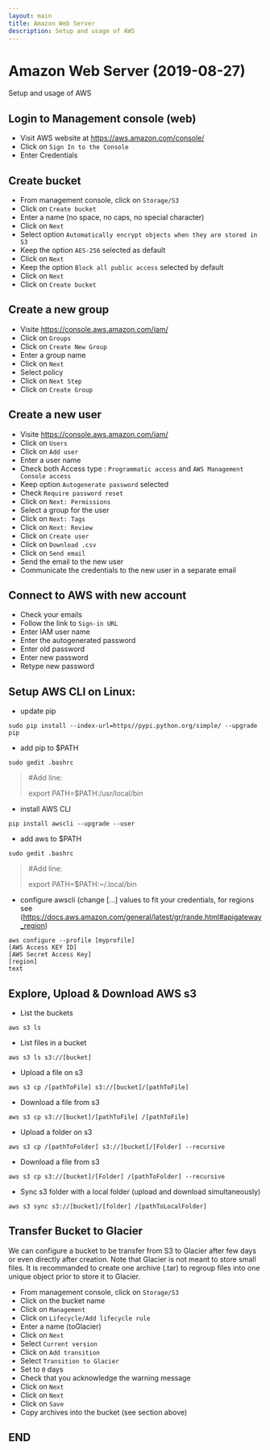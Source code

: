 ```yaml
---
layout: main
title: Amazon Web Server
description: Setup and usage of AWS
---
```


# Amazon Web Server (2019-08-27)
Setup and usage of AWS

## Login to Management console (web)
* Visit AWS website at https://aws.amazon.com/console/
* Click on ```Sign In to the Console```
* Enter Credentials

## Create bucket
* From management console, click on ```Storage/S3```
* Click on ```Create bucket```
* Enter a name (no space, no caps, no special character)
* Click on ```Next```
* Select option ```Automatically encrypt objects when they are stored in S3```
* Keep the option ```AES-256``` selected as default
* Click on ```Next```
* Keep the option ```Block all public access``` selected by default
* Click on ```Next```
* Click on ```Create bucket```

## Create a new group
* Visite https://console.aws.amazon.com/iam/
* Click on ```Groups```
* Click on ```Create New Group```
* Enter a group name
* Click on ```Next```
* Select policy
* Click on ```Next Step```
* Click on ```Create Group```

## Create a new user
* Visite https://console.aws.amazon.com/iam/
* Click on ```Users```
* Click on ```Add user```
* Enter a user name
* Check both Access type : ```Programmatic access``` and ```AWS Management Console access```
* Keep option ```Autogenerate password``` selected
* Check ```Require password reset```
* Click on ```Next: Permissions```
* Select a group for the user
* Click on ```Next: Tags```
* Click on ```Next: Review```
* Click on ```Create user```
* Click on ```Download .csv```
* Click on ```Send email```
* Send the email to the new user
* Communicate the credentials to the new user in a separate email

## Connect to AWS with new account
* Check your emails
* Follow the link to ```Sign-in URL```
* Enter IAM user name
* Enter the autogenerated password
* Enter old password
* Enter new password
* Retype new password

## Setup AWS CLI on Linux:
* update pip
```
sudo pip install --index-url=https//pypi.python.org/simple/ --upgrade pip
```
* add pip to $PATH
```
sudo gedit .bashrc
```
> #Add line:
>
> export PATH=$PATH:/usr/local/bin
* install AWS CLI
```
pip install awscli --upgrade --user
```
* add aws to $PATH
```
sudo gedit .bashrc
```
> #Add line:
>
> export PATH=$PATH:~/.local/bin
* configure awscli (change [...] values to fit your credentials, for regions see (https://docs.aws.amazon.com/general/latest/gr/rande.html#apigateway_region)
```
aws configure --profile [myprofile]
[AWS Access KEY ID]
[AWS Secret Access Key]
[region]
text
```

## Explore, Upload & Download AWS s3
* List the buckets
```
aws s3 ls
```
* List files in a bucket
```
aws s3 ls s3://[bucket]
```
* Upload a file on s3
```
aws s3 cp /[pathToFile] s3://[bucket]/[pathToFile]
```
* Download a file from s3
```
aws s3 cp s3://[bucket]/[pathToFile] /[pathToFile] 
```
* Upload a folder on s3
```
aws s3 cp /[pathToFolder] s3://[bucket]/[Folder] --recursive
```
* Download a file from s3
```
aws s3 cp s3://[bucket]/[Folder] /[pathToFolder] --recursive
```
* Sync s3 folder with a local folder (upload and download simultaneously)
```
aws s3 sync s3://[bucket]/[folder] /[pathToLocalFolder]
```

## Transfer Bucket to Glacier
We can configure a bucket to be transfer from S3 to Glacier after few days or even directly after creation. Note that Glacier is not meant to store small files. It is recommanded to create one archive (.tar) to regroup files into one unique object prior to store it to Glacier.
* From management console, click on ```Storage/S3```
* Click on the bucket name
* Click on ```Management```
* Click on ```Lifecycle/Add lifecycle rule```
* Enter a name (toGlacier)
* Click on ```Next```
* Select ```Current version```
* Click on ```Add transition```
* Select ```Transition to Glacier```
* Set to ```0``` days
* Check that you acknowledge the warning message
* Click on ```Next```
* Click on ```Next```
* Click on ```Save```
* Copy archives into the bucket (see section above)

## END